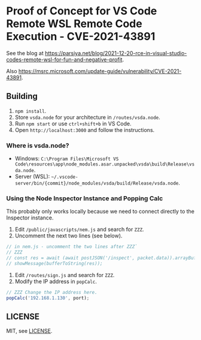 # Proof of Concept for VS Code Remote WSL Remote Code Execution - CVE-2021-43891
See the blog at
https://parsiya.net/blog/2021-12-20-rce-in-visual-studio-codes-remote-wsl-for-fun-and-negative-profit.

Also https://msrc.microsoft.com/update-guide/vulnerability/CVE-2021-43891.

## Building

1. `npm install`.
2. Store `vsda.node` for your architecture in `/routes/vsda.node`.
3. Run `npm start` or use `ctrl+shift+b` in VS Code.
4. Open `http://localhost:3000` and follow the instructions.

### Where is vsda.node?

* Windows: `C:\Program Files\Microsoft VS Code\resources\app\node_modules.asar.unpacked\vsda\build\Release\vsda.node`.
* Server (WSL): `~/.vscode-server/bin/{commit}/node_modules/vsda/build/Release/vsda.node`.

### Using the Node Inspector Instance and Popping Calc
This probably only works locally because we need to connect directly to the
Inspector instance.

1. Edit `/public/javascripts/nem.js` and search for `ZZZ`.
2. Uncomment the next two lines (see below).

```js
// in nem.js - uncomment the two lines after ZZZ`
// ZZZ
// const res = await (await postJSON('/inspect', packet.data)).arrayBuffer();
// showMessage(bufferToString(res));
```

1. Edit `/routes/sign.js` and search for `ZZZ`.
2. Modify the IP address in `popCalc`.

```js
// ZZZ Change the IP address here.
popCalc('192.168.1.130', port);
```

## LICENSE
MIT, see [LICENSE](LICENSE).